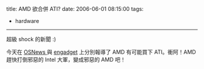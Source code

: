 title: AMD 欲合併 ATI?
date: 2006-06-01 08:15:00
tags: 
- hardware
---

超級 shock 的新聞 :)

今天在 [OSNews ](http://www.osnews.com/comment.php?news_id=14779)與 [engadget](http://www.engadget.com/2006/05/31/amd-to-buy-ati/) 上分別報導了 AMD 有可能買下 ATI。衝阿！AMD 趕快打倒邪惡的 Intel 大軍，變成邪惡的 AMD 吧！